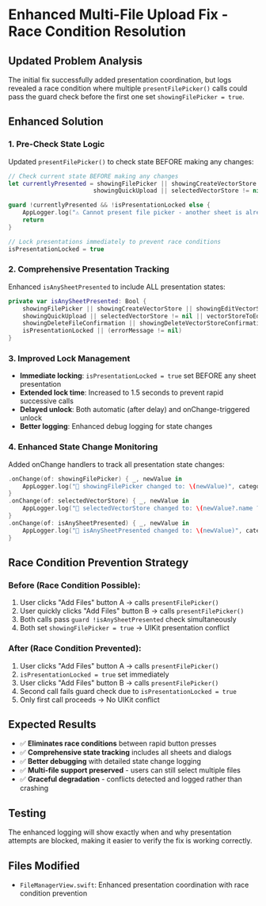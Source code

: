 # Enhanced Multi-File Upload Fix - Race Condition Resolution

## Updated Problem Analysis
The initial fix successfully added presentation coordination, but logs revealed a race condition where multiple `presentFilePicker()` calls could pass the guard check before the first one set `showingFilePicker = true`.

## Enhanced Solution

### 1. Pre-Check State Logic
Updated `presentFilePicker()` to check state BEFORE making any changes:

```swift
// Check current state BEFORE making any changes
let currentlyPresented = showingFilePicker || showingCreateVectorStore || showingEditVectorStore || 
                        showingQuickUpload || selectedVectorStore != nil || vectorStoreToEdit != nil

guard !currentlyPresented && !isPresentationLocked else {
    AppLogger.log("⚠️ Cannot present file picker - another sheet is already presented (currentlyPresented: \(currentlyPresented), locked: \(isPresentationLocked))", category: .fileManager, level: .warning)
    return
}

// Lock presentations immediately to prevent race conditions
isPresentationLocked = true
```

### 2. Comprehensive Presentation Tracking
Enhanced `isAnySheetPresented` to include ALL presentation states:

```swift
private var isAnySheetPresented: Bool {
    showingFilePicker || showingCreateVectorStore || showingEditVectorStore || 
    showingQuickUpload || selectedVectorStore != nil || vectorStoreToEdit != nil ||
    showingDeleteFileConfirmation || showingDeleteVectorStoreConfirmation || 
    isPresentationLocked || (errorMessage != nil)
}
```

### 3. Improved Lock Management
- **Immediate locking**: `isPresentationLocked = true` set BEFORE any sheet presentation
- **Extended lock time**: Increased to 1.5 seconds to prevent rapid successive calls
- **Delayed unlock**: Both automatic (after delay) and onChange-triggered unlock
- **Better logging**: Enhanced debug logging for state changes

### 4. Enhanced State Change Monitoring
Added onChange handlers to track all presentation state changes:

```swift
.onChange(of: showingFilePicker) { _, newValue in
    AppLogger.log("🎯 showingFilePicker changed to: \(newValue)", category: .fileManager, level: .debug)
}
.onChange(of: selectedVectorStore) { _, newValue in
    AppLogger.log("🎯 selectedVectorStore changed to: \(newValue?.name ?? "nil")", category: .fileManager, level: .debug)
}
.onChange(of: isAnySheetPresented) { _, newValue in
    AppLogger.log("🎯 isAnySheetPresented changed to: \(newValue)", category: .fileManager, level: .debug)
}
```

## Race Condition Prevention Strategy

### Before (Race Condition Possible):
1. User clicks "Add Files" button A → calls `presentFilePicker()`
2. User quickly clicks "Add Files" button B → calls `presentFilePicker()`
3. Both calls pass `guard !isAnySheetPresented` check simultaneously
4. Both set `showingFilePicker = true` → UIKit presentation conflict

### After (Race Condition Prevented):
1. User clicks "Add Files" button A → calls `presentFilePicker()`
2. `isPresentationLocked = true` set immediately
3. User clicks "Add Files" button B → calls `presentFilePicker()`
4. Second call fails guard check due to `isPresentationLocked = true`
5. Only first call proceeds → No UIKit conflict

## Expected Results
- ✅ **Eliminates race conditions** between rapid button presses
- ✅ **Comprehensive state tracking** includes all sheets and dialogs
- ✅ **Better debugging** with detailed state change logging
- ✅ **Multi-file support preserved** - users can still select multiple files
- ✅ **Graceful degradation** - conflicts detected and logged rather than crashing

## Testing
The enhanced logging will show exactly when and why presentation attempts are blocked, making it easier to verify the fix is working correctly.

## Files Modified
- `FileManagerView.swift`: Enhanced presentation coordination with race condition prevention